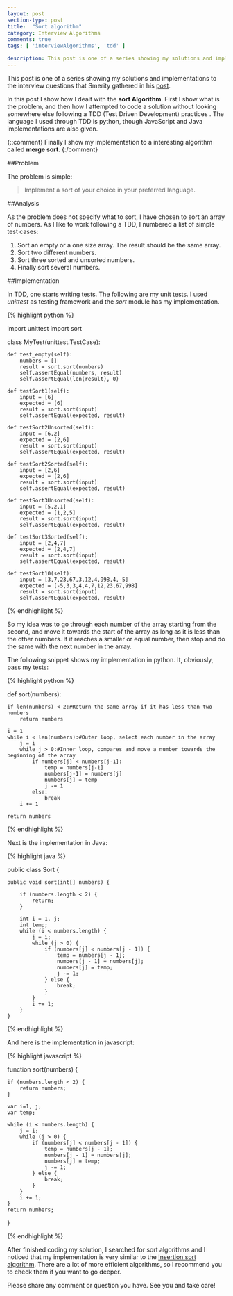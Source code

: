 ```yaml
---
layout: post
section-type: post
title:  "Sort algorithm"
category: Interview Algorithms
comments: true
tags: [ 'interviewAlgorithms', 'tdd' ]

description: This post is one of a series showing my solutions and implementations to the interview questions that Smerity gathered in his post. In this post I show how I dealt with the sort Algorithm.
---
```


This post is one of a series showing my solutions and implementations to the interview questions that Smerity 
gathered in his [post](http://smerity.com/articles/2009/interviews.html).

In this post I show how I dealt with the **sort Algorithm**. First I show what is the problem, and then how 
I attempted to code a solution without looking somewhere else following a TDD (Test Driven Development) practices
. The language I used through TDD is python, though JavaScript and Java implementations are also given.

{::comment}
Finally I show my implementation to a interesting algorithm called **merge sort**.
{:/comment}

##Problem

The problem is simple:

> Implement a sort of your choice in your preferred language.


##Analysis

As the problem does not specify what to sort, I have chosen to sort an array of numbers. 
As I like to work following a TDD, I numbered
a list of simple test cases:

1. Sort an empty or a one size array. The result should be the same array.
2. Sort two different numbers. 
3. Sort three sorted and unsorted numbers.
4. Finally sort several numbers.

##Implementation

In TDD, one starts writing tests. The following are my unit tests. I used *unittest* as testing framework and the *sort* module has my implementation.

{% highlight python %}

import unittest
import sort

class MyTest(unittest.TestCase):

    def test_empty(self):
        numbers = []
        result = sort.sort(numbers)
        self.assertEqual(numbers, result)
        self.assertEqual(len(result), 0)

    def testSort1(self):
        input = [6]
        expected = [6]
        result = sort.sort(input)
        self.assertEqual(expected, result)

    def testSort2Unsorted(self):
        input = [6,2]
        expected = [2,6]
        result = sort.sort(input)
        self.assertEqual(expected, result)

    def testSort2Sorted(self):
        input = [2,6]
        expected = [2,6]
        result = sort.sort(input)
        self.assertEqual(expected, result)

    def testSort3Unsorted(self):
        input = [5,2,1]
        expected = [1,2,5]
        result = sort.sort(input)
        self.assertEqual(expected, result)

    def testSort3Sorted(self):
        input = [2,4,7]
        expected = [2,4,7]
        result = sort.sort(input)
        self.assertEqual(expected, result)

    def testSort10(self):
        input = [3,7,23,67,3,12,4,998,4,-5]
        expected = [-5,3,3,4,4,7,12,23,67,998]
        result = sort.sort(input)
        self.assertEqual(expected, result)

{% endhighlight %}

So my idea was to go through each number of the array starting from the second, and move it towards the start of the array as long as
it is less than the other numbers. If it reaches a smaller or equal number, then stop and do the same with the next number in the array.

The following snippet shows my implementation in python. It, obviously, pass my tests:

{% highlight python %}

def sort(numbers):

    if len(numbers) < 2:#Return the same array if it has less than two numbers
        return numbers

    i = 1
    while i < len(numbers):#Outer loop, select each number in the array
        j = i
        while j > 0:#Inner loop, compares and move a number towards the beginning of the array
            if numbers[j] < numbers[j-1]:
                temp = numbers[j-1]
                numbers[j-1] = numbers[j]
                numbers[j] = temp
                j -= 1
            else:
                break
        i += 1

    return numbers

{% endhighlight %}

Next is the implementation in Java:

{% highlight java %}

public class Sort {

    public void sort(int[] numbers) {

        if (numbers.length < 2) {
            return;
        }

        int i = 1, j;
        int temp;
        while (i < numbers.length) {
            j = i;
            while (j > 0) {
                if (numbers[j] < numbers[j - 1]) {
                    temp = numbers[j - 1];
                    numbers[j - 1] = numbers[j];
                    numbers[j] = temp;
                    j -= 1;
                } else {
                    break;
                }
            }
            i += 1;
        }
    }
{% endhighlight %}

And here is the implementation in javascript:

{% highlight javascript %}

function sort(numbers) {

	if (numbers.length < 2) {
		return numbers;
	}

	var i=1, j;
	var temp;

	while (i < numbers.length) {
		j = i;
		while (j > 0) {
		    if (numbers[j] < numbers[j - 1]) {
		        temp = numbers[j - 1];
		        numbers[j - 1] = numbers[j];
		        numbers[j] = temp;
		        j -= 1;
		    } else {
		        break;
		    }
		}
		i += 1;
	}	
	return numbers;
}

{% endhighlight %}

After finished coding my solution, I searched for sort algorithms and I noticed that my implementation is very similar to the
[Insertion sort algorithm](https://en.wikipedia.org/wiki/Insertion_sort). There are a lot of more efficient algorithms, so I 
recommend you to check them if you want to go deeper.

Please share any comment or question you have. See you and take care!